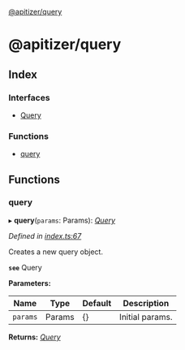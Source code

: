 [@apitizer/query](README.md)

# @apitizer/query

## Index

### Interfaces

* [Query](interfaces/query.md)

### Functions

* [query](README.md#query)

## Functions

###  query

▸ **query**(`params`: Params): *[Query](interfaces/query.md)*

*Defined in [index.ts:67](https://github.com/jeanfortheweb/apitizer/blob/5085c33/packages/query/src/index.ts#L67)*

Creates a new query object.

**`see`** Query

**Parameters:**

Name | Type | Default | Description |
------ | ------ | ------ | ------ |
`params` | Params | {} | Initial params.  |

**Returns:** *[Query](interfaces/query.md)*
